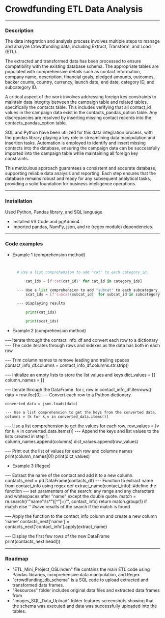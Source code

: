 # Crowdfunding ETL Data Analysis 
___

### Description

The data integration and analysis process involves multiple steps to manage and analyze Crowdfunding data, including Extract, Transform, and Load (ETL).

The extracted and transformed data has been processed to ensure compatibility with the existing database schema. The appropriate tables are populated with comprehensive details such as contact information, company name, description, financial goals, pledged amounts, outcomes, backer counts, country, currency, launch date, end date, category ID, and subcategory ID.

A critical aspect of the work involves addressing foreign key constraints to maintain data integrity between the campaign table and related tables, specifically the contacts table. This includes verifying that all contact_id values in the campaign data exist in the contacts_pandas_option table. Any discrepancies are resolved by inserting missing contact records into the contacts_pandas_option table.

SQL and Python have been utilized for this data integration process, with the pandas library playing a key role in streamlining data manipulation and insertion tasks. Automation is employed to identify and insert missing contacts into the database, ensuring the campaign data can be successfully imported into the campaign table while maintaining all foreign key constraints.

This meticulous approach guarantees a consistent and accurate database, supporting reliable data analysis and reporting. Each step ensures that the database remains robust and ready for any subsequent analytical tasks, providing a solid foundation for business intelligence operations.

___

### Installation

Used Python, Pandas library, and SQL language.
* Installed VS Code and pgAdmin4.
* Imported pandas, NumPy, json, and re (regex module) dependencies.

___

### Code examples

* Example 1 (comprehension method)
  ```python
  

    # Use a list comprehension to add "cat" to each category_id. 

        cat_ids = [f'cat{cat_id}' for cat_id in category_ids]

    --- Use a list comprehension to add "subcat" to each subcategory_id.
        scat_ids = [f'subcat{subcat_id}' for subcat_id in subcategory_ids]

    --- Displaying results 

        print(cat_ids)

        print(scat_ids)
  ```

* Example 2 (comprehension method)

--- Iterate through the contact_info_df and convert each row to a dictionary 
--- The code iterates through rows and indexes as the data has both in each row

--- Trim column names to remove leading and trailing spaces
contact_info_df.columns = contact_info_df.columns.str.strip()

--- Initialize an empty lists to store the list values and keys
dict_values = []
column_names = []

---  Iterate through the DataFrame.
for i, row in contact_info_df.iterrows():
    data = row.iloc[0]
    --- Convert each row to a Python dictionary.
    
    converted_data = json.loads(data)
    
    --- Use a list comprehension to get the keys from the converted data.
    columns = [k for k,v in converted_data.items()]
   --- Use a list comprehension to get the values for each row.
    row_values = [v for k, v in converted_data.items()]
    --- Append the keys and list values to the lists created in step 1.  
    column_names.append(columns)
    dict_values.append(row_values)

--- Print out the list of values for each row and columns names
print(column_names[0])
print(dict_values)

* Example 3 (Regex)

--- Extract the name of the contact and add it to a new column.
contacts_next = pd.DataFrame(contacts_df)
--- Function to extract name from contact_info using regex
def extract_name(contact_info): #define the function
    --- set paramenters of the search: any range and any characters and whitespaces after "name" except the double quote.
    match = re.search(r'"name":\s*"([^"]+)"', contact_info) 
    return match.group(1) if match else '' #save results of the search if the match is found

--- Apply the function to the contact_info column and create a new column 'name'
contacts_next['name'] = contacts_next['contact_info'].apply(extract_name)

--- Display the first few rows of the new DataFrame
print(contacts_next.head())

___
### Roadmap

* "ETL_Mini_Project_OSLinden" file contains the main ETL code using Pandas libraries, comprehensive data manipulation, and Regex.
* "crowdfunding_db_schema" is a SQL code to upload extracted and transformed data frames.
* "Resources" folder includes original data files and extracted data frames from
* "Images_SQL_Data_Upload" folder features screenshots showing that the schema was executed and data was successfully uploaded into the tables.
